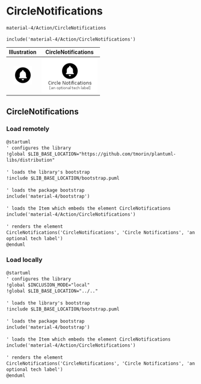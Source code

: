 # CircleNotifications


```text
material-4/Action/CircleNotifications
```

```text
include('material-4/Action/CircleNotifications')
```



| Illustration | CircleNotifications |
| :---: | :---: |
| ![illustration for Illustration](../../material-4/Action/CircleNotifications.png) | ![illustration for CircleNotifications](../../material-4/Action/CircleNotifications.Local.png) |




## CircleNotifications

### Load remotely
```plantuml
@startuml
' configures the library
!global $LIB_BASE_LOCATION="https://github.com/tmorin/plantuml-libs/distribution"

' loads the library's bootstrap
!include $LIB_BASE_LOCATION/bootstrap.puml

' loads the package bootstrap
include('material-4/bootstrap')

' loads the Item which embeds the element CircleNotifications
include('material-4/Action/CircleNotifications')

' renders the element
CircleNotifications('CircleNotifications', 'Circle Notifications', 'an optional tech label')
@enduml
```

### Load locally
```plantuml
@startuml
' configures the library
!global $INCLUSION_MODE="local"
!global $LIB_BASE_LOCATION="../.."

' loads the library's bootstrap
!include $LIB_BASE_LOCATION/bootstrap.puml

' loads the package bootstrap
include('material-4/bootstrap')

' loads the Item which embeds the element CircleNotifications
include('material-4/Action/CircleNotifications')

' renders the element
CircleNotifications('CircleNotifications', 'Circle Notifications', 'an optional tech label')
@enduml
```

